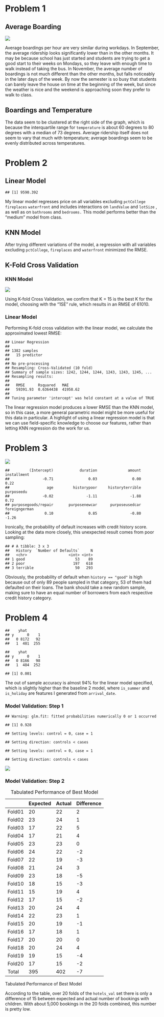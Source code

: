 # Problem 1

## Average Boarding

![](DM_Homework_2_files/figure-markdown_strict/unnamed-chunk-2-1.png)

Average boardings per hour are very similar during workdays. In
September, the average ridership looks significantly lower than in the
other months. It may be because school has just started and students are
trying to get a good start to their weeks on Mondays, so they leave with
enough time to walk instead of taking the bus. In November, the average
number of boardings is not much different than the other months, but
falls noticeably in the later days of the week. By now the semester is
so busy that students can barely leave the house on time at the
beginning of the week, but since the weather is nice and the weekend is
approaching soon they prefer to walk to class.

## Boardings and Temperature

The data seem to be clustered at the right side of the graph, which is
because the interquartile range for `temperature` is about 60 degrees to
80 degrees with a median of 73 degrees. Average ridership itself does
not seem to vary that much with temperature; average boardings seem to
be evenly distributed across temperatures.

# Problem 2

## Linear Model

    ## [1] 9590.392

My linear model regresses price on all variables excluding `pctCollege`
`fireplaces` `waterfront` and includes interactions on `landValue` and
`lotSize` , as well as on `bathrooms` and `bedrooms.` This model
performs better than the “medium” model from class.

## KNN Model

After trying different variations of the model, a regression with all
variables excluding `pctCollege`, `fireplaces` and `waterfront`
minimized the RMSE.

## K-Fold Cross Validation

### KNN Model

![](DM_Homework_2_files/figure-markdown_strict/plot_kfold_knn-1.png)

Using K-fold Cross Validation, we confirm that K = 15 is the best K for
the model, choosing with the “1SE” rule, which results in an RMSE of
61010.

### Linear Model

Performing K-fold cross validation with the linear model, we calculate
the approximated lowest RMSE:

    ## Linear Regression 
    ## 
    ## 1382 samples
    ##   15 predictor
    ## 
    ## No pre-processing
    ## Resampling: Cross-Validated (10 fold) 
    ## Summary of sample sizes: 1242, 1244, 1244, 1243, 1243, 1245, ... 
    ## Resampling results:
    ## 
    ##   RMSE      Rsquared   MAE     
    ##   59391.93  0.6364438  41958.62
    ## 
    ## Tuning parameter 'intercept' was held constant at a value of TRUE

The linear regression model produces a lower RMSE than the KNN model, so
in this case, a more general parametric model might be more useful for
this data in particular. A highlight of using a linear regression model
is that we can use field-specific knowledge to choose our features,
rather than letting KNN regression do the work for us.

# Problem 3

![](DM_Homework_2_files/figure-markdown_strict/plot-1.png)

    ##         (Intercept)            duration              amount         installment 
    ##               -0.71                0.03                0.00                0.22 
    ##                 age         historypoor     historyterrible          purposeedu 
    ##               -0.02               -1.11               -1.88                0.72 
    ## purposegoods/repair       purposenewcar      purposeusedcar       foreigngerman 
    ##                0.10                0.85               -0.80               -1.26

Ironically, the probability of default increases with credit history
score. Looking at the data more closely, this unexpected result comes
from poor sampling:

    ## # A tibble: 3 x 3
    ##   History  `Number of Defaults`     N
    ##   <chr>                   <int> <int>
    ## 1 good                       53    89
    ## 2 poor                      197   618
    ## 3 terrible                   50   293

Obviously, the probability of default when `history == "good"` is high
because out of only 89 people sampled in that category, 53 of them had
defaulted on their loans. The bank should take a new random sample,
making sure to have an equal number of borrowers from each respective
credit history category.

# Problem 4

    ##    yhat
    ## y      0    1
    ##   0 8172   92
    ##   1  481  255

    ##    yhat
    ## y      0    1
    ##   0 8166   98
    ##   1  484  252

    ## [1] 0.001

The out of sample accuracy is almost 94% for the linear model specified,
which is slightly higher than the baseline 2 model, where `is_summer`
and `is_holiday` are features I generated from `arrival_date`.

### Model Validation: Step 1

    ## Warning: glm.fit: fitted probabilities numerically 0 or 1 occurred

    ## [1] 0.928

    ## Setting levels: control = 0, case = 1

    ## Setting direction: controls < cases

    ## Setting levels: control = 0, case = 1

    ## Setting direction: controls < cases

![](DM_Homework_2_files/figure-markdown_strict/hotels_val-1.png)

### Model Validation: Step 2

<table>
<caption>Tabulated Performance of Best Model</caption>
<thead>
<tr class="header">
<th style="text-align: left;"></th>
<th style="text-align: left;">Expected</th>
<th style="text-align: left;">Actual</th>
<th style="text-align: left;">Difference</th>
</tr>
</thead>
<tbody>
<tr class="odd">
<td style="text-align: left;">Fold01</td>
<td style="text-align: left;">20</td>
<td style="text-align: left;">22</td>
<td style="text-align: left;">2</td>
</tr>
<tr class="even">
<td style="text-align: left;">Fold02</td>
<td style="text-align: left;">23</td>
<td style="text-align: left;">24</td>
<td style="text-align: left;">1</td>
</tr>
<tr class="odd">
<td style="text-align: left;">Fold03</td>
<td style="text-align: left;">17</td>
<td style="text-align: left;">22</td>
<td style="text-align: left;">5</td>
</tr>
<tr class="even">
<td style="text-align: left;">Fold04</td>
<td style="text-align: left;">17</td>
<td style="text-align: left;">21</td>
<td style="text-align: left;">4</td>
</tr>
<tr class="odd">
<td style="text-align: left;">Fold05</td>
<td style="text-align: left;">23</td>
<td style="text-align: left;">23</td>
<td style="text-align: left;">0</td>
</tr>
<tr class="even">
<td style="text-align: left;">Fold06</td>
<td style="text-align: left;">24</td>
<td style="text-align: left;">22</td>
<td style="text-align: left;">-2</td>
</tr>
<tr class="odd">
<td style="text-align: left;">Fold07</td>
<td style="text-align: left;">22</td>
<td style="text-align: left;">19</td>
<td style="text-align: left;">-3</td>
</tr>
<tr class="even">
<td style="text-align: left;">Fold08</td>
<td style="text-align: left;">21</td>
<td style="text-align: left;">24</td>
<td style="text-align: left;">3</td>
</tr>
<tr class="odd">
<td style="text-align: left;">Fold09</td>
<td style="text-align: left;">23</td>
<td style="text-align: left;">18</td>
<td style="text-align: left;">-5</td>
</tr>
<tr class="even">
<td style="text-align: left;">Fold10</td>
<td style="text-align: left;">18</td>
<td style="text-align: left;">15</td>
<td style="text-align: left;">-3</td>
</tr>
<tr class="odd">
<td style="text-align: left;">Fold11</td>
<td style="text-align: left;">15</td>
<td style="text-align: left;">19</td>
<td style="text-align: left;">4</td>
</tr>
<tr class="even">
<td style="text-align: left;">Fold12</td>
<td style="text-align: left;">17</td>
<td style="text-align: left;">15</td>
<td style="text-align: left;">-2</td>
</tr>
<tr class="odd">
<td style="text-align: left;">Fold13</td>
<td style="text-align: left;">20</td>
<td style="text-align: left;">24</td>
<td style="text-align: left;">4</td>
</tr>
<tr class="even">
<td style="text-align: left;">Fold14</td>
<td style="text-align: left;">22</td>
<td style="text-align: left;">23</td>
<td style="text-align: left;">1</td>
</tr>
<tr class="odd">
<td style="text-align: left;">Fold15</td>
<td style="text-align: left;">20</td>
<td style="text-align: left;">19</td>
<td style="text-align: left;">-1</td>
</tr>
<tr class="even">
<td style="text-align: left;">Fold16</td>
<td style="text-align: left;">17</td>
<td style="text-align: left;">18</td>
<td style="text-align: left;">1</td>
</tr>
<tr class="odd">
<td style="text-align: left;">Fold17</td>
<td style="text-align: left;">20</td>
<td style="text-align: left;">20</td>
<td style="text-align: left;">0</td>
</tr>
<tr class="even">
<td style="text-align: left;">Fold18</td>
<td style="text-align: left;">20</td>
<td style="text-align: left;">24</td>
<td style="text-align: left;">4</td>
</tr>
<tr class="odd">
<td style="text-align: left;">Fold19</td>
<td style="text-align: left;">19</td>
<td style="text-align: left;">15</td>
<td style="text-align: left;">-4</td>
</tr>
<tr class="even">
<td style="text-align: left;">Fold20</td>
<td style="text-align: left;">17</td>
<td style="text-align: left;">15</td>
<td style="text-align: left;">-2</td>
</tr>
<tr class="odd">
<td style="text-align: left;">Total</td>
<td style="text-align: left;">395</td>
<td style="text-align: left;">402</td>
<td style="text-align: left;">-7</td>
</tr>
</tbody>
</table>

Tabulated Performance of Best Model

According to the table, over 20 folds of the `hotels_val` set there is
only a difference of 15 between expected and actual number of bookings
with children. With about 5,000 bookings in the 20 folds combined, this
number is pretty low.
